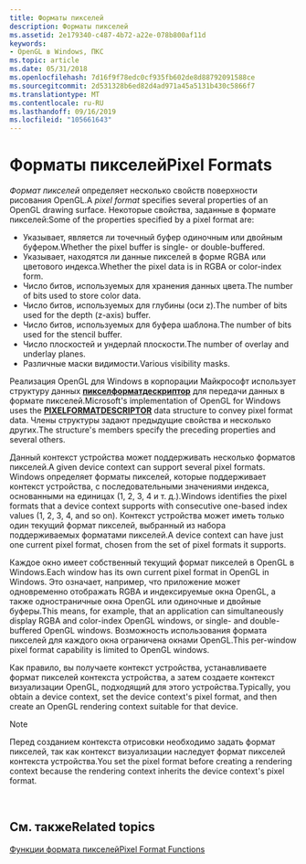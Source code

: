 ```yaml
---
title: Форматы пикселей
description: Форматы пикселей
ms.assetid: 2e179340-c487-4b72-a22e-078b800af11d
keywords:
- OpenGL в Windows, ПКС
ms.topic: article
ms.date: 05/31/2018
ms.openlocfilehash: 7d16f9f78edc0cf935fb602de8d88792091588ce
ms.sourcegitcommit: 2d531328b6ed82d4ad971a45a5131b430c5866f7
ms.translationtype: MT
ms.contentlocale: ru-RU
ms.lasthandoff: 09/16/2019
ms.locfileid: "105661643"
---
```

# <a name="pixel-formats"></a><span data-ttu-id="cc485-104">Форматы пикселей</span><span class="sxs-lookup"><span data-stu-id="cc485-104">Pixel Formats</span></span>

<span data-ttu-id="cc485-105">*Формат пикселей* определяет несколько свойств поверхности рисования OpenGL.</span><span class="sxs-lookup"><span data-stu-id="cc485-105">A *pixel format* specifies several properties of an OpenGL drawing surface.</span></span> <span data-ttu-id="cc485-106">Некоторые свойства, заданные в формате пикселей:</span><span class="sxs-lookup"><span data-stu-id="cc485-106">Some of the properties specified by a pixel format are:</span></span>

-   <span data-ttu-id="cc485-107">Указывает, является ли точечный буфер одиночным или двойным буфером.</span><span class="sxs-lookup"><span data-stu-id="cc485-107">Whether the pixel buffer is single- or double-buffered.</span></span>
-   <span data-ttu-id="cc485-108">Указывает, находятся ли данные пикселей в форме RGBA или цветового индекса.</span><span class="sxs-lookup"><span data-stu-id="cc485-108">Whether the pixel data is in RGBA or color-index form.</span></span>
-   <span data-ttu-id="cc485-109">Число битов, используемых для хранения данных цвета.</span><span class="sxs-lookup"><span data-stu-id="cc485-109">The number of bits used to store color data.</span></span>
-   <span data-ttu-id="cc485-110">Число битов, используемых для глубины (оси z).</span><span class="sxs-lookup"><span data-stu-id="cc485-110">The number of bits used for the depth (z-axis) buffer.</span></span>
-   <span data-ttu-id="cc485-111">Число битов, используемых для буфера шаблона.</span><span class="sxs-lookup"><span data-stu-id="cc485-111">The number of bits used for the stencil buffer.</span></span>
-   <span data-ttu-id="cc485-112">Число плоскостей и ундерлай плоскости.</span><span class="sxs-lookup"><span data-stu-id="cc485-112">The number of overlay and underlay planes.</span></span>
-   <span data-ttu-id="cc485-113">Различные маски видимости.</span><span class="sxs-lookup"><span data-stu-id="cc485-113">Various visibility masks.</span></span>

<span data-ttu-id="cc485-114">Реализация OpenGL для Windows в корпорации Майкрософт использует структуру данных [**пикселформатдескриптор**](/windows/win32/api/wingdi/ns-wingdi-pixelformatdescriptor) для передачи данных в формате пикселей.</span><span class="sxs-lookup"><span data-stu-id="cc485-114">Microsoft's implementation of OpenGL for Windows uses the [**PIXELFORMATDESCRIPTOR**](/windows/win32/api/wingdi/ns-wingdi-pixelformatdescriptor) data structure to convey pixel format data.</span></span> <span data-ttu-id="cc485-115">Члены структуры задают предыдущие свойства и несколько других.</span><span class="sxs-lookup"><span data-stu-id="cc485-115">The structure's members specify the preceding properties and several others.</span></span>

<span data-ttu-id="cc485-116">Данный контекст устройства может поддерживать несколько форматов пикселей.</span><span class="sxs-lookup"><span data-stu-id="cc485-116">A given device context can support several pixel formats.</span></span> <span data-ttu-id="cc485-117">Windows определяет форматы пикселей, которые поддерживает контекст устройства, с последовательными значениями индекса, основанными на единицах (1, 2, 3, 4 и т. д.).</span><span class="sxs-lookup"><span data-stu-id="cc485-117">Windows identifies the pixel formats that a device context supports with consecutive one-based index values (1, 2, 3, 4, and so on).</span></span> <span data-ttu-id="cc485-118">Контекст устройства может иметь только один текущий формат пикселей, выбранный из набора поддерживаемых форматами пикселей.</span><span class="sxs-lookup"><span data-stu-id="cc485-118">A device context can have just one current pixel format, chosen from the set of pixel formats it supports.</span></span>

<span data-ttu-id="cc485-119">Каждое окно имеет собственный текущий формат пикселей в OpenGL в Windows.</span><span class="sxs-lookup"><span data-stu-id="cc485-119">Each window has its own current pixel format in OpenGL in Windows.</span></span> <span data-ttu-id="cc485-120">Это означает, например, что приложение может одновременно отображать RGBA и индексируемые окна OpenGL, а также одностраничные окна OpenGL или одиночные и двойные буферы.</span><span class="sxs-lookup"><span data-stu-id="cc485-120">This means, for example, that an application can simultaneously display RGBA and color-index OpenGL windows, or single- and double-buffered OpenGL windows.</span></span> <span data-ttu-id="cc485-121">Возможность использования формата пикселей для каждого окна ограничена окнами OpenGL.</span><span class="sxs-lookup"><span data-stu-id="cc485-121">This per-window pixel format capability is limited to OpenGL windows.</span></span>

<span data-ttu-id="cc485-122">Как правило, вы получаете контекст устройства, устанавливаете формат пикселей контекста устройства, а затем создаете контекст визуализации OpenGL, подходящий для этого устройства.</span><span class="sxs-lookup"><span data-stu-id="cc485-122">Typically, you obtain a device context, set the device context's pixel format, and then create an OpenGL rendering context suitable for that device.</span></span>

> [!Note]  
> <span data-ttu-id="cc485-123">Перед созданием контекста отрисовки необходимо задать формат пикселей, так как контекст визуализации наследует формат пикселей контекста устройства.</span><span class="sxs-lookup"><span data-stu-id="cc485-123">You set the pixel format before creating a rendering context because the rendering context inherits the device context's pixel format.</span></span>

 

## <a name="related-topics"></a><span data-ttu-id="cc485-124">См. также</span><span class="sxs-lookup"><span data-stu-id="cc485-124">Related topics</span></span>

<dl> <dt>

[<span data-ttu-id="cc485-125">Функции формата пикселей</span><span class="sxs-lookup"><span data-stu-id="cc485-125">Pixel Format Functions</span></span>](pixel-format-functions.md)
</dt> </dl>

 

 




